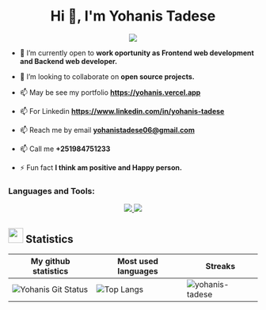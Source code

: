 
<h1 align="center">Hi 👋, I'm Yohanis Tadese</h1>
<p align="center">
  <img src="https://readme-typing-svg.herokuapp.com?lines=I'm+Full-Stack+Developer;I'm+Frontend+Developer;I'm+Backend+Developer;&center=true&width=500&height=50">
</p>

- 🤝 I’m currently open to **work oportunity as Frontend web development and Backend web developer.**

- 👯 I’m looking to collaborate on **open source projects.**

- 📫 May be see my portfolio **https://yohanis.vercel.app**
  
- 📫 For Linkedin  **https://www.linkedin.com/in/yohanis-tadese**
  
- 📫 Reach me by email **yohanistadese06@gmail.com**

- 📫 Call me **+251984751233**

- ⚡ Fun fact **I think am positive and Happy person.**

</p>


<h3 align="left">Languages and Tools:</h3>
<p align="center">
  <a href="">
        <img src="https://skillicons.dev/icons?i=react,bootstrap,css" />
        <img src="https://skillicons.dev/icons?i=tailwind,figma,html,nodejs,mysql,mongodb,expressjs" />


  </a>
</p>

## <img src="https://media4.giphy.com/media/MIGbtLZoVjbl0bYbAd/giphy.gif?cid=ecf05e472t2h0i8d7dcjaoau9iqtchhr899hxmpxzzgc7lyw&rid=giphy.gif" width="30"> Statistics
| My github statistics                                                                                                                                                  | Most used languages                                                                                                                                                   | Streaks                                                                                       |
| --------------------------------------------------------------------------------------------------------------------------------------------------------------------- | --------------------------------------------------------------------------------------------------------------------------------------------------------------------- | --------------------------------------------------------------------------------------------- |
| ![Yohanis Git Status](https://github-readme-stats.vercel.app/api?username=yohanis-tadese&show_icons=true&theme=dark&hide_title=true&count_private=true) |![Top Langs](https://github-readme-stats.vercel.app/api/top-langs/?username=yohanis-tadese&show_icons=true&theme=dark&hide_title=true) | ![yohanis-tadese](https://github-readme-streak-stats.herokuapp.com/?user=yohanis-tadese&theme=dark) |


<br>
